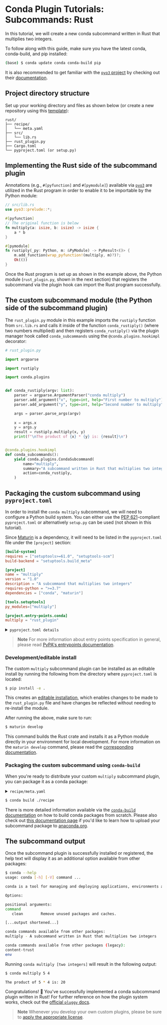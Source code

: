 [template]: https://github.com/conda/conda-plugin-template/generate
[pyo3 docs]: https://pyo3.rs/latest/
[pyproject.toml docs]: https://packaging.python.org/en/latest/tutorials/packaging-projects/#creating-pyproject-toml
[entrypoints docs]: https://packaging.python.org/en/latest/specifications/entry-points/
[editable install doc]: https://pip.pypa.io/en/stable/topics/local-project-installs/#editable-installs
[maturin develop docs]: https://www.maturin.rs/develop.html
[build conda packages]: https://docs.conda.io/projects/conda-build/en/latest/user-guide/tutorials/build-pkgs.html
[upload to anaconda.org]: https://docs.anaconda.com/anacondaorg/user-guide/tasks/work-with-packages/#uploading-packages
[anaconda.org site]: https://anaconda.org/
[licenses]: https://docs.conda.io/projects/conda/en/latest/dev-guide/plugins/index.html#a-note-on-licensing
[pep 621]: https://peps.python.org/pep-0621/
[maturin]: https://github.com/PyO3/maturin
[pyo3]: https://github.com/PyO3/pyo3
[pluggy docs]: https://pluggy.readthedocs.io/en/stable/index.html

# Conda Plugin Tutorials: Subcommands: Rust

In this tutorial, we will create a new conda subcommand written in Rust that multiplies two integers.

To follow along with this guide, make sure you have the latest conda, conda-build, and pip installed:

```bash
(base) $ conda update conda conda-build pip
```

It is also recommended to get familiar with the [`pyo3` project][pyo3] by checking out their [documentation][pyo3 docs].

## Project directory structure

Set up your working directory and files as shown below (or create a new repository using this [template][template]):

```
rust/
├── recipe/
│   └── meta.yaml
├── src/
│   └── lib.rs
├── rust_plugin.py
├── Cargo.toml
└── pyproject.toml (or setup.py)
```

## Implementing the Rust side of the subcommand plugin

Annotations (e.g., `#[pyfunction]` and `#[pymodule]`) available via [`pyo3`][pyo3] are utilized in the Rust program in order to enable it to be importable by the Python module:

```rust
// src/lib.rs
use pyo3::prelude::*;

#[pyfunction]
// The original function is below
fn multiply(a: isize, b: isize) -> isize {
    a * b
}

#[pymodule]
fn rustiply(_py: Python, m: &PyModule) -> PyResult<()> {
    m.add_function(wrap_pyfunction!(multiply, m)?)?;
    Ok(())
}
```

Once the Rust program is set up as shown in the example above, the Python module (`rust_plugin.py`, shown in the next section) that registers the subcommand via the plugin hook can import the Rust program successfully.

## The custom subcommand module (the Python side of the subcommand plugin)

The `rust_plugin.py` module in this example imports the `rustiply` function from `src.lib.rs` and calls it inside of the function `conda_rustiply()` (where two numbers multiplied) and then registers `conda_rustiply()` via the plugin manager hook called `conda_subcommands` using the `@conda.plugins.hookimpl` decorator:

```python
# rust_plugin.py

import argparse

import rustiply

import conda.plugins


def conda_rustiply(argv: list):
    parser = argparse.ArgumentParser("conda multiply")
    parser.add_argument("x", type=int, help="First number to multiply")
    parser.add_argument("y", type=int, help="Second number to multiply")

    args = parser.parse_args(argv)
    
    x = args.x
    y = args.y
    result = rustiply.multiply(x, y)
    print(f"\nThe product of {x} * {y} is: {result}\n")


@conda.plugins.hookimpl
def conda_subcommands():
    yield conda.plugins.CondaSubcommand(
        name="multiply",
        summary="A subcommand written in Rust that multiplies two integers",
        action=conda_rustiply,
    )
```

## Packaging the custom subcommand using `pyproject.toml`

In order to install the `conda multiply` subcommand, we will need to configure a Python build system. You can either use the [PEP 621][pep 621]-compliant `pyproject.toml` or alternatively `setup.py` can be used (not shown in this tutorial).

Since [Maturin][maturin] is a dependency, it will need to be listed in the `pyproject.toml` file under the `[project]` section:

```toml
[build-system]
requires = ["setuptools>=61.0", "setuptools-scm"]
build-backend = "setuptools.build_meta"

[project]
name = "multiply"
version = "1.0"
description = "A subcommand that multiplies two integers"
requires-python = ">=3.7"
dependencies = ["conda", "maturin"]

[tools.setuptools]
py_modules=["multiply"]

[project.entry-points.conda]
multiply = "rust_plugin"
```

<details>
<summary><code>pyproject.toml details</code></summary>

> #### `[build-system]`
> - `requires` This is a list of requirement specifiers for build-time dependencies of a package.
> - `build-backend` Build backends have the ability to accept configuration settings, which can change the way that the package building is handled.
> 
> #### `[project]`
> * `name` (required) This is the name of the package that contains your subcommand. This is also how others will find your subcommand package if you choose to upload it to PyPI.
> * `version` (required) The version of the project; can be specified *either* statically or listed as dynamic.
> `description` A brief description of the project.
> * `requires-python` The version(s) of Python required by your project.
> * `dependencies` These are all of the dependencies for your project. This specific subcommand example requires both `conda` and `maturin`, which is why they are both listed here.
>
> For more information on `pyproject.toml` see the [PyPA packaging documentation][pyproject.toml docs].

</details>


> **Note**
> For more information about entry points specification in general, please read [PyPA's entrypoints documentation][entrypoints docs].

### Development/editable install

The custom `multiply` subcommand plugin can be installed as an editable install by running the following from the directory where `pyproject.toml` is located:

```bash
$ pip install -e .
```

This creates an [editable installation][editable install doc], which enables changes to be made to the `rust_plugin.py` file and have changes be reflected without needing to re-install the module.

After running the above, make sure to run:

```bash
$ maturin develop
```

This command builds the Rust crate and installs it as a Python module directly in your environment for local development. For more information on the `maturin develop` command, please read the [corresponding documentation][maturin develop docs].

### Packaging the custom subcommand using `conda-build`

When you're ready to distribute your custom `multiply` subcommand plugin, you can package it as a conda package:

<details>
<summary><code>recipe/meta.yaml</code></summary>

```yaml
package:
  name: multiply
  version: 1.0

source:
  path: ../

build:
  script: $PYTHON -m pip install --no-deps .

requirements:
  host:
    - python >=3.7

  run:
    - conda
    - python >=3.7
    - maturin

about:
  home: https://github.com/conda/conda-plugin-template/subcommand_plugin_examples/rust_subcommand_plugin_tutorial/multiply
  license: BSD-3-Clause
  license_file: LICENSE
  summary: A subcommand written in Rust that multiplies two integers
```

</details>

```bash
$ conda build ./recipe
```

There is more detailed information available via the [`conda-build` documentation][build conda packages] on how to build conda packages from scratch. Please also check out [this documentation page][upload to anaconda.org] if you'd like to learn how to upload your subcommand package to [anaconda.org][anaconda.org site].

## The subcommand output

Once the subcommand plugin is successfully installed or registered, the help text will display it as an additional option available from other packages:

```bash
$ conda --help
usage: conda [-h] [-V] command ...

conda is a tool for managing and deploying applications, environments and packages.

Options:

positional arguments:
command
   clean        Remove unused packages and caches.

[...output shortened...]

conda commands available from other packages:
multiply - A subcommand written in Rust that multiplies two integers

conda commands available from other packages (legacy):
content-trust
env
```

Running `conda multiply [two integers]` will result in the following output:

```bash
$ conda multiply 5 4

The product of 5 * 4 is: 20
```

Congratulations! 🎉 You've successfully implemented a conda subcommand plugin written in Rust! For further reference on how the plugin system works, check out the [official `pluggy` docs][pluggy docs].

> **Note**
> Whenever you develop your own custom plugins, please be sure to [apply the appropriate license][licenses].
